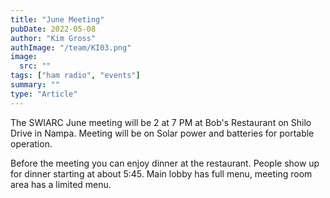 ```yaml
---
title: "June Meeting"
pubDate: 2022-05-08
author: "Kim Gross"
authImage: "/team/KI03.png"
image:
  src: ""
tags: ["ham radio", "events"]
summary: ""
type: "Article"
---
```


The SWIARC June meeting will be 2 at 7 PM at Bob's Restaurant on Shilo Drive in Nampa. Meeting will be on Solar power and batteries for portable operation.

Before the meeting you can enjoy dinner at the restaurant. People show up for dinner starting at about 5:45. Main lobby has full menu, meeting room area has a limited menu.
